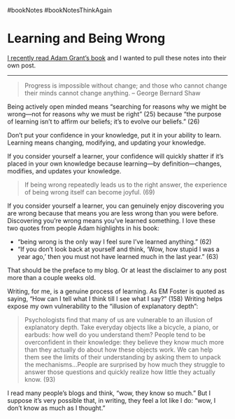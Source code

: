 #bookNotes #bookNotesThinkAgain

# Learning and Being Wrong

[I recently read Adam Grant’s book](/2021/book-notes-think-again-by-adam-grant) and I wanted to pull these notes into their own post.

---

> Progress is impossible without change; and those who cannot change their minds cannot change anything. – George Bernard Shaw

Being actively open minded means “searching for reasons why we might be wrong—not for reasons why we must be right” (25) because “the purpose of learning isn’t to affirm our beliefs; it’s to evolve our beliefs.” (26)

Don’t put your confidence in your knowledge, put it in your ability to learn. Learning means changing, modifying, and updating your knowledge.

If you consider yourself a learner, your confidence will quickly shatter if it’s placed in your own knowledge because learning—by definition—changes, modifies, and updates your knowledge.

> If being wrong repeatedly leads us to the right answer, the experience of being wrong itself can become joyful. (69)

If you consider yourself a learner, you can genuinely enjoy discovering you are wrong because that means you are less wrong than you were before. Discovering you’re wrong means you’ve learned something. I love these two quotes from people Adam highlights in his book:  

- “being wrong is the only way I feel sure I’ve learned anything.” (62)
- “If you don’t look back at yourself and think, ‘Wow, how stupid I was a year ago,’ then you must not have learned much in the last year.” (63)

That should be the preface to my blog. Or at least the disclaimer to any post more than a couple weeks old.

Writing, for me, is a genuine process of learning. As EM Foster is quoted as saying, “How can I tell what I think till I see what I say?” (158) Writing helps expose my own vulnerability to the “illusion of explanatory depth”:

> Psychologists find that many of us are vulnerable to an illusion of explanatory depth. Take everyday objects like a bicycle, a piano, or earbuds: how well do you understand them? People tend to be overconfident in their knowledge: they believe they know much more than they actually do about how these objects work. We can help them see the limits of their understanding by asking them to unpack the mechanisms…People are surprised by how much they struggle to answer those questions and quickly realize how little they actually know. (93)

I read many people’s blogs and think, “wow, they know so much.” But I suppose it’s very possible that, in writing, they feel a lot like I do: “wow, I don’t know as much as I thought.”
